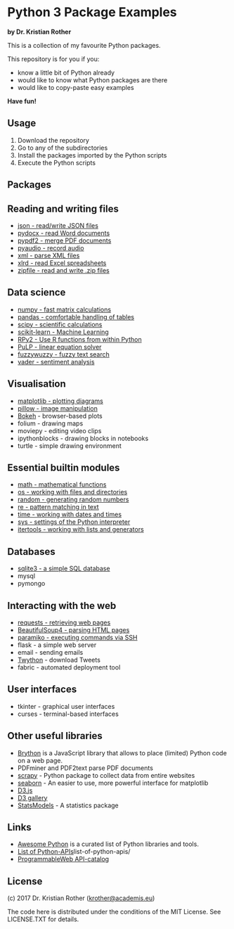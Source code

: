 
# Python 3 Package Examples

**by Dr. Kristian Rother**

This is a collection of my favourite Python packages.

This repository is for you if you:

* know a little bit of Python already
* would like to know what Python packages are there
* would like to copy-paste easy examples

**Have fun!**

## Usage

1. Download the repository
2. Go to any of the subdirectories
3. Install the packages imported by the Python scripts
4. Execute the Python scripts


## Packages

## Reading and writing files

* [json - read/write JSON files](read_write_data/json/)
* [pydocx - read Word documents](pydocx/)
* [pypdf2 - merge PDF documents](pypdf2/)
* [pyaudio - record audio](pyaudio/)
* [xml - parse XML files](read_write_data/xml/)
* [xlrd - read Excel spreadsheets](xlrd/)
* [zipfile - read and write .zip files](zipfile/)

## Data science

* [numpy - fast matrix calculations](numpy/)
* [pandas - comfortable handling of tables](pandas/)
* [scipy - scientific calculations](scipy/)
* [scikit-learn - Machine Learning](sklearn/)
* [RPy2 - Use R functions from within Python](RPy/)
* [PuLP - linear equation solver](PuLP/)
* [fuzzywuzzy - fuzzy text search](fuzzywuzzy/)
* [vader - sentiment analysis](vader/)

## Visualisation

* [matplotlib - plotting diagrams](plotting/matplotlib/matplotlib.md)
* [pillow - image manipulation](graphics/pillow.md)
* [Bokeh](http://bokeh.pydata.org/) - browser-based plots
* folium - drawing maps
* moviepy - editing video clips
* ipythonblocks - drawing blocks in notebooks
* turtle - simple drawing environment

## Essential builtin modules

* [math - mathematical functions](essential_modules/math/math.md)
* [os - working with files and directories](essential_modules/os/os.md)
* [random - generating random numbers](essential_modules/random/random.md)
* [re - pattern matching in text](essential_modules/re/re.md)
* [time - working with dates and times](essential_modules/time/time.md)
* [sys - settings of the Python interpreter](essential_modules/sys/sys.md)
* [itertools - working with lists and generators](essential_modules/itertools/itertools.md)

## Databases

* [sqlite3 - a simple SQL database](databases/sqlite3/sqlite3.md)
* mysql
* pymongo

## Interacting with the web

* [requests - retrieving web pages](requests/requests.md)
* [BeautifulSoup4 - parsing HTML pages](beautiful_soup/bs4.md)
* [paramiko - executing commands via SSH](paramiko/paramiko.md)
* flask - a simple web server
* email - sending emails
* [Twython](https://github.com/ryanmcgrath/twython) - download Tweets
* fabric - automated deployment tool

## User interfaces

* tkinter - graphical user interfaces
* curses - terminal-based interfaces


## Other useful libraries

* [Brython](http://brython.info/) is a JavaScript library that allows to place (limited) Python code on a web page.
* PDFminer and PDF2text parse PDF documents
* [scrapy](http://scrapy.org/) - Python package to collect data from entire websites
* [seaborn](http://web.stanford.edu/~mwaskom/software/seaborn/) - An easier to use, more powerful interface for matplotlib
* [D3.js](http://d3js.org/)
* [D3 gallery](https://github.com/mbostock/d3/wiki/Gallery)
* [StatsModels](http://statsmodels.sourceforge.net/) - A statistics package

## Links

* [Awesome Python](https://awesome-python.com/) is a curated list of Python libraries and tools.
* [List of Python-APIs](http://www.pythonforbeginners.com/development/)list-of-python-apis/
* [ProgrammableWeb API-catalog](http://www.programmableweb.com/)

## License

(c) 2017 Dr. Kristian Rother (krother@academis.eu)

The code here is distributed under the conditions of the MIT License. See LICENSE.TXT for details.
